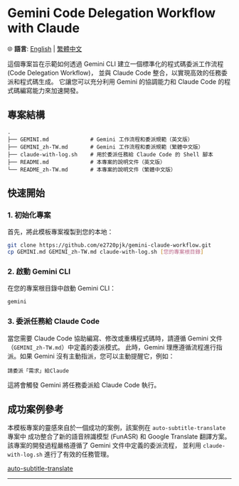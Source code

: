 # Gemini Code Delegation Workflow with Claude

🌐 **語言**: [English](README.md) | [繁體中文](README_zh-TW.md)

這個專案旨在示範如何透過 Gemini CLI 建立一個標準化的程式碼委派工作流程 (Code Delegation Workflow)，
並與 Claude Code 整合，以實現高效的任務委派和程式碼生成。
它讓您可以充分利用 Gemini 的協調能力和 Claude Code 的程式碼編寫能力來加速開發。

## 專案結構

```text
.
├── GEMINI.md             # Gemini 工作流程和委派規範（英文版）
├── GEMINI_zh-TW.md       # Gemini 工作流程和委派規範（繁體中文版）
├── claude-with-log.sh    # 用於委派任務給 Claude Code 的 Shell 腳本
├── README.md             # 本專案的說明文件（英文版）
└── README_zh-TW.md       # 本專案的說明文件（繁體中文版）
```

## 快速開始

### 1. 初始化專案

首先，將此模板專案複製到您的本地：

```bash
git clone https://github.com/e2720pjk/gemini-claude-workflow.git
cp GEMINI.md GEMINI_zh-TW.md claude-with-log.sh [您的專案根目錄]
```

### 2. 啟動 Gemini CLI

在您的專案根目錄中啟動 Gemini CLI：

```bash
gemini
```

### 3. 委派任務給 Claude Code

當您需要 Claude Code 協助編寫、修改或重構程式碼時，請遵循 Gemini 文件（`GEMINI_zh-TW.md`）中定義的委派模式。
此時，Gemini 理應遵循流程進行指派。如果 Gemini 沒有主動指派，您可以主動提醒它，例如：

```text
請委派「需求」給Claude
```

這將會觸發 Gemini 將任務委派給 Claude Code 執行。

## 成功案例參考

本模板專案的靈感來自於一個成功的案例，該案例在 `auto-subtitle-translate` 專案中
成功整合了新的語音辨識模型 (FunASR) 和 Google Translate 翻譯方案。
該專案的開發過程嚴格遵循了 Gemini 文件中定義的委派流程，
並利用 `claude-with-log.sh` 進行了有效的任務管理。

[auto-subtitle-translate](https://github.com/e2720pjk/auto-subtitle-translate.git)

---
